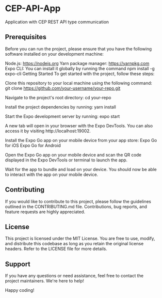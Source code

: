 # CEP-API-App
Application with CEP REST API type communication

## Prerequisites
Before you can run the project, please ensure that you have the following software installed on your development machine:

Node.js: https://nodejs.org
Yarn package manager: https://yarnpkg.com
Expo CLI: You can install it globally by running the command npm install -g expo-cli
Getting Started
To get started with the project, follow these steps:

Clone this repository to your local machine using the following command:
git clone https://github.com/your-username/your-repo.git

Navigate to the project's root directory:
cd your-repo

Install the project dependencies by running:
yarn install

Start the Expo development server by running:
expo start

A new tab will open in your browser with the Expo DevTools. You can also access it by visiting http://localhost:19002.

Install the Expo Go app on your mobile device from your app store:
Expo Go for iOS
Expo Go for Android

Open the Expo Go app on your mobile device and scan the QR code displayed in the Expo DevTools or terminal to launch the app.

Wait for the app to bundle and load on your device. You should now be able to interact with the app on your mobile device.


## Contributing
If you would like to contribute to this project, please follow the guidelines outlined in the CONTRIBUTING.md file. Contributions, bug reports, and feature requests are highly appreciated.

## License
This project is licensed under the MIT License. You are free to use, modify, and distribute this codebase as long as you retain the original license headers. Refer to the LICENSE file for more details.

## Support
If you have any questions or need assistance, feel free to contact the project maintainers. We're here to help!

Happy coding!
